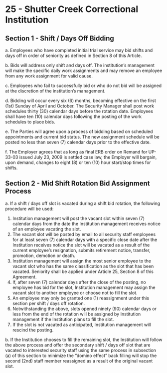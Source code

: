 # 25 - Shutter Creek Correctional Institution

## Section 1 - Shift / Days Off Bidding

a. Employees who have completed initial trial service may bid shifts and days off in order of seniority as defined in Section 8 of this Article.

b. Bids will address only shift and days off. The institution’s management will make the specific daily work assignments and may remove an employee from any work assignment for valid cause.

c. Employees who fail to successfully bid or who do not bid will be assigned at the discretion of the institution’s management.

d. Bidding will occur every six \(6\) months, becoming effective on the first \(1st\) Sunday of April and October. The Security Manager shall post work schedules thirty \(30\) calendar days before the rotation date. Employees shall have ten \(10\) calendar days following the posting of the work schedules to place bids.

e. The Parties will agree upon a process of bidding based on scheduled appointments and current bid status. The new assignment schedule will be posted no less than seven \(7\) calendar days prior to the effective date.

f. The Employer agrees that as long as final ERB order on Remand for UP-33-03 issued July 23, 2009 is settled case law, the Employer will bargain, upon demand, changes to eight \(8\) or ten \(10\) hour start/stop times for shifts.

## Section 2 - Mid Shift Rotation Bid Assignment Process

a. If a shift / days off slot is vacated during a shift bid rotation, the following procedure will be used:

1. Institution management will post the vacant slot within seven \(7\) calendar days from the date the Institution management receives notice of an employee vacating the slot.
2. The vacant slot will be posted by email to all security staff employees for at least seven \(7\) calendar days with a specific close date after the Institution receives notice the slot will be vacated as a result of the current employee’s resignation, submits retirement notice, transfer, promotion, demotion or death.
3. Institution management will assign the most senior employee to the vacant slot who has the same classification as the slot that has been vacated. Seniority shall be applied under Article 25, Section 8 of this Agreement.
4. If, after seven \(7\) calendar days after the close of the posting, no employee has bid for the slot, Institution management may assign the vacant slot to another employee or choose not to fill the slot.
5. An employee may only be granted one \(1\) reassignment under this section per shift / days off rotation.
6. Notwithstanding the above, slots opened ninety \(90\) calendar days or less from the end of the rotation will be assigned by Institution management if the Institution plans to fill the slot.
7. If the slot is not vacated as anticipated, Institution management will rescind the posting.

b. If the Institution chooses to fill the remaining slot, the Institution will follow the above process and offer the secondary shift / days off slot that are vacated to interested security staff using the same process in subsection \(a\) of this section to minimize the “domino effect” back filling will stop the second \(2nd\) staff member reassigned as a result of the original vacant slot.

